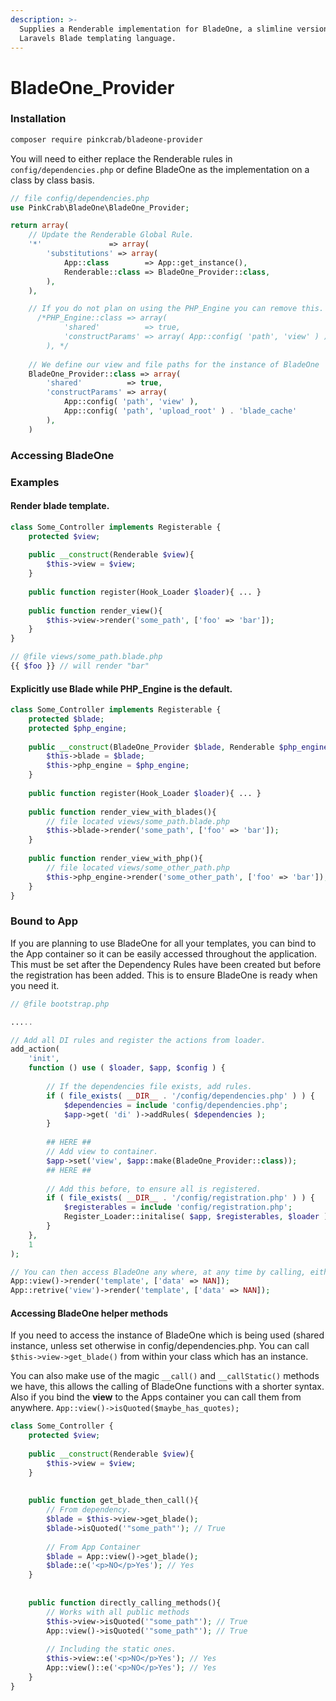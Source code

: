```yaml
---
description: >-
  Supplies a Renderable implementation for BladeOne, a slimline version of
  Laravels Blade templating language.
---
```


# BladeOne\_Provider

### Installation

```bash
composer require pinkcrab/bladeone-provider
```

You will need to either replace the Renderable rules in `config/dependencies.php` or define BladeOne as the implementation on a class by class basis.

```php
// file config/dependencies.php
use PinkCrab\BladeOne\BladeOne_Provider;

return array(
	// Update the Renderable Global Rule.
	'*'               => array(
		'substitutions' => array(
			App::class        => App::get_instance(),
			Renderable::class => BladeOne_Provider::class,
		),
	),

    // If you do not plan on using the PHP_Engine you can remove this. 
	  /*PHP_Engine::class => array(
			'shared'          => true,
			'constructParams' => array( App::config( 'path', 'view' ) ),
		), */
		
    // We define our view and file paths for the instance of BladeOne
    BladeOne_Provider::class => array(
		'shared'          => true,
		'constructParams' => array( 
			App::config( 'path', 'view' ), 
			App::config( 'path', 'upload_root' ) . 'blade_cache' 
		),
	)
```

### Accessing BladeOne

### Examples

#### Render blade template.

```php
class Some_Controller implements Registerable {
    protected $view;
    
    public __construct(Renderable $view){
        $this->view = $view;
    }
    
    public function register(Hook_Loader $loader){ ... } 
    
    public function render_view(){
        $this->view->render('some_path', ['foo' => 'bar']);
    }
}

// @file views/some_path.blade.php
{{ $foo }} // will render "bar"
```

#### Explicitly use Blade while PHP\_Engine is the default.

```php
class Some_Controller implements Registerable {
    protected $blade;
    protected $php_engine;
    
    public __construct(BladeOne_Provider $blade, Renderable $php_engine ){
        $this->blade = $blade;
        $this->php_engine = $php_engine;
    }
    
    public function register(Hook_Loader $loader){ ... } 
    
    public function render_view_with_blades(){
        // file located views/some_path.blade.php
        $this->blade->render('some_path', ['foo' => 'bar']);
    }
    
    public function render_view_with_php(){
        // file located views/some_other_path.php
        $this->php_engine->render('some_other_path', ['foo' => 'bar']);
    }
}
```

### Bound to App

If you are planning to use BladeOne for all your templates, you can bind to the App container so it can be easily accessed throughout the application. This must be set after the Dependency Rules have been created but before the registration has been added. This is to ensure BladeOne is ready when you need it.

```php
// @file bootstrap.php

.....

// Add all DI rules and register the actions from loader.
add_action(
	'init',
	function () use ( $loader, $app, $config ) {
	
		// If the dependencies file exists, add rules.
		if ( file_exists( __DIR__ . '/config/dependencies.php' ) ) {
			$dependencies = include 'config/dependencies.php';
			$app->get( 'di' )->addRules( $dependencies );
		}
		
		## HERE ##
		// Add view to container. 
		$app->set('view', $app::make(BladeOne_Provider::class));
		## HERE ##
		
		// Add this before, to ensure all is registered.
		if ( file_exists( __DIR__ . '/config/registration.php' ) ) {
			$registerables = include 'config/registration.php';
			Register_Loader::initalise( $app, $registerables, $loader );
		}
	},
	1
);

// You can then access BladeOne any where, at any time by calling, either
App::view()->render('template', ['data' => NAN]);
App::retrive('view')->render('template', ['data' => NAN]);
```

#### Accessing BladeOne helper methods

If you need to access the instance of BladeOne which is being used \(shared instance, unless set otherwise in config/dependencies.php. You can call `$this->view->get_blade()` from within your class which has an instance.

You can also make use of the magic `__call()` and `__callStatic()` methods we have, this allows the calling of BladeOne functions with a shorter syntax. Also if you bind the **view** to the Apps container you can call them from anywhere. `App::view()->isQuoted($maybe_has_quotes);`

```php
class Some_Controller {
    protected $view;
    
    public __construct(Renderable $view){
        $this->view = $view;
    }
    
    
    public function get_blade_then_call(){
        // From dependency.
        $blade = $this->view->get_blade();
        $blade->isQuoted('"some_path"'); // True
        
        // From App Container
        $blade = App::view()->get_blade();
        $blade::e('<p>NO</p>Yes'); // Yes
    }
    
    
    public function directly_calling_methods(){
        // Works with all public methods
        $this->view->isQuoted('"some_path"'); // True
        App::view()->isQuoted('"some_path"'); // True
        
        // Including the static ones.
        $this->view::e('<p>NO</p>Yes'); // Yes
        App::view()::e('<p>NO</p>Yes'); // Yes
    }
}
```

